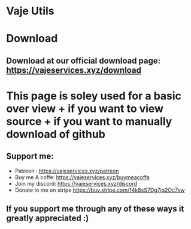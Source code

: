 # Vaje Utils

# Download
## Download at our official download page: https://vajeservices.xyz/download

# This page is soley used for a basic over view + if you want to view source + if you want to manually download of github

## Support me:
+ Patreon : https://vajeservices.xyz/patreon
+ Buy me A coffe: https://vajeservices.xyz/buymeacoffe
+ Join my discord: https://vajeservices.xyz/discord
+ Donate to me on stripe https://buy.stripe.com/14k8xS7Dg7jq2Oc7sw
## If you support me through any of these ways it greatly appreciated :)
